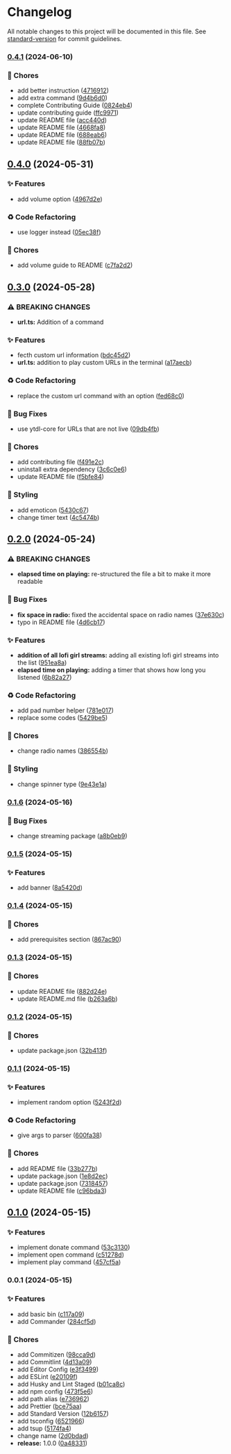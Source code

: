 # Changelog

All notable changes to this project will be documented in this file. See [standard-version](https://github.com/conventional-changelog/standard-version) for commit guidelines.

### [0.4.1](https://github.com/remvze/lowfi/compare/v0.4.0...v0.4.1) (2024-06-10)


### 🚚 Chores

* add better instruction ([4716912](https://github.com/remvze/lowfi/commit/4716912f1e0c1e30f3bcda76da420d5a1fb3d9c8))
* add extra command ([9d4b6d0](https://github.com/remvze/lowfi/commit/9d4b6d0626c366dbfc5fd54d976aa8f1aa7dc5de))
* complete Contributing Guide ([0824eb4](https://github.com/remvze/lowfi/commit/0824eb452e9ad0e46bf30a864816cdae41f35f2d))
* update contributing guide ([ffc9971](https://github.com/remvze/lowfi/commit/ffc99719063f5409ce57efaf3747612aa3ccbd7e))
* update README file ([acc440d](https://github.com/remvze/lowfi/commit/acc440d08a53950f874cec0675dced5320569f00))
* update README file ([4668fa8](https://github.com/remvze/lowfi/commit/4668fa8375586f2595c2fa36d2149cf3e1002d72))
* update README file ([688eab6](https://github.com/remvze/lowfi/commit/688eab686ba9b6db3cb7f0b1ca7bc71b7eedd1f9))
* update README file ([88fb07b](https://github.com/remvze/lowfi/commit/88fb07bd5b66338e431b4318fa2434d06f71cdc0))

## [0.4.0](https://github.com/remvze/lowfi/compare/v0.3.0...v0.4.0) (2024-05-31)


### ✨ Features

* add volume option ([4967d2e](https://github.com/remvze/lowfi/commit/4967d2e86498258d329a95319d861948f1e41cd2))


### ♻️ Code Refactoring

* use logger instead ([05ec38f](https://github.com/remvze/lowfi/commit/05ec38ffb5b0a7a7e37471de363d2d5815824d8d))


### 🚚 Chores

* add volume guide to README ([c7fa2d2](https://github.com/remvze/lowfi/commit/c7fa2d2c2ef4972973c933681cc8d884d3caf6bb))

## [0.3.0](https://github.com/remvze/lowfi/compare/v0.2.0...v0.3.0) (2024-05-28)


### ⚠ BREAKING CHANGES

* **url.ts:** Addition of a command

### ✨ Features

* fecth custom url information ([bdc45d2](https://github.com/remvze/lowfi/commit/bdc45d26b6ee02c2b8aad936dd27ee49c0da3dd9))
* **url.ts:** addition to play custom URLs in the terminal ([a17aecb](https://github.com/remvze/lowfi/commit/a17aecb1c7cd0330a479a84b6a5e4bfc1f34632e))


### ♻️ Code Refactoring

* replace the custom url command with an option ([fed68c0](https://github.com/remvze/lowfi/commit/fed68c01555ddabd175a28e6ea318667b034fa22))


### 🐛 Bug Fixes

* use ytdl-core for URLs that are not live ([09db4fb](https://github.com/remvze/lowfi/commit/09db4fb942398e2e13bd51f029223d68a79c3d1d))


### 🚚 Chores

* add contributing file ([f491e2c](https://github.com/remvze/lowfi/commit/f491e2c081e8c9c0a38215a716bd4c070e7c9f6e))
* uninstall extra dependency ([3c6c0e6](https://github.com/remvze/lowfi/commit/3c6c0e6b615823693f04735950b06bd035096f98))
* update README file ([f5bfe84](https://github.com/remvze/lowfi/commit/f5bfe8435128c9a857bdd6c01181dccceb9e1210))


### 💄 Styling

* add emoticon ([5430c67](https://github.com/remvze/lowfi/commit/5430c67e7e898ec00675395411a8a3d1694f7b9e))
* change timer text ([4c5474b](https://github.com/remvze/lowfi/commit/4c5474b22eb0cb6cf0a5b7f7d15b25707d2489ac))

## [0.2.0](https://github.com/remvze/lowfi/compare/v0.1.6...v0.2.0) (2024-05-24)

### ⚠ BREAKING CHANGES

- **elapsed time on playing:** re-structured the file a bit to make it more readable

### 🐛 Bug Fixes

- **fix space in radio:** fixed the accidental space on radio names ([37e630c](https://github.com/remvze/lowfi/commit/37e630c2c35cccba14514cafe1acad7c81412aa4))
- typo in README file ([4d6cb17](https://github.com/remvze/lowfi/commit/4d6cb170ffb09f8ed0e183c00cb979390409bad0))

### ✨ Features

- **addition of all lofi girl streams:** adding all existing lofi girl streams into the list ([951ea8a](https://github.com/remvze/lowfi/commit/951ea8a3ebac88a199ca0ce8db2afaa0f9225f3c))
- **elapsed time on playing:** adding a timer that shows how long you listened ([6b82a27](https://github.com/remvze/lowfi/commit/6b82a2793e9b481129e0a979eff25c99a471a5d0))

### ♻️ Code Refactoring

- add pad number helper ([781e017](https://github.com/remvze/lowfi/commit/781e017be489aa3d7efc355a7365b1fb7cb0f770))
- replace some codes ([5429be5](https://github.com/remvze/lowfi/commit/5429be5a6d9b3712a46d45ab268eb76e26a13b1a))

### 🚚 Chores

- change radio names ([386554b](https://github.com/remvze/lowfi/commit/386554bed661d31ef5e3cf2a2e7855dd522d3808))

### 💄 Styling

- change spinner type ([9e43e1a](https://github.com/remvze/lowfi/commit/9e43e1a5c4228f661adc4d761a65c23c71055cec))

### [0.1.6](https://github.com/remvze/lowfi/compare/v0.1.5...v0.1.6) (2024-05-16)

### 🐛 Bug Fixes

- change streaming package ([a8b0eb9](https://github.com/remvze/lowfi/commit/a8b0eb9f7b36065b6127f39ead8045ce9f30817b))

### [0.1.5](https://github.com/remvze/lowfi/compare/v0.1.4...v0.1.5) (2024-05-15)

### ✨ Features

- add banner ([8a5420d](https://github.com/remvze/lowfi/commit/8a5420dcd53eb6b263c2b3039bf5c313c456687b))

### [0.1.4](https://github.com/remvze/lowfi/compare/v0.1.3...v0.1.4) (2024-05-15)

### 🚚 Chores

- add prerequisites section ([867ac90](https://github.com/remvze/lowfi/commit/867ac90888be0cc48e7865a045a09b0bf05821f9))

### [0.1.3](https://github.com/remvze/lowfi/compare/v0.1.2...v0.1.3) (2024-05-15)

### 🚚 Chores

- update README file ([882d24e](https://github.com/remvze/lowfi/commit/882d24e688969ddb2d5c50ed654b91d89f836e11))
- update README.md file ([b263a6b](https://github.com/remvze/lowfi/commit/b263a6b7f72246f3a5be729515b237f892806955))

### [0.1.2](https://github.com/remvze/lowfi/compare/v0.1.1...v0.1.2) (2024-05-15)

### 🚚 Chores

- update package.json ([32b413f](https://github.com/remvze/lowfi/commit/32b413f5177b85f99c0bc01540a45ca62ee6c9e2))

### [0.1.1](https://github.com/remvze/lowfi/compare/v0.1.0...v0.1.1) (2024-05-15)

### ✨ Features

- implement random option ([5243f2d](https://github.com/remvze/lowfi/commit/5243f2d0d02532893a283e5b6da3c598afbc6fc4))

### ♻️ Code Refactoring

- give args to parser ([600fa38](https://github.com/remvze/lowfi/commit/600fa38920a4b6aeb77e8723c0ee65d8c88b0faa))

### 🚚 Chores

- add README file ([33b277b](https://github.com/remvze/lowfi/commit/33b277b701ac735ac08d5f9e334f11e10e40ec50))
- update package.json ([1e8d2ec](https://github.com/remvze/lowfi/commit/1e8d2ec147e30bef3f109460b72b9ad060ead785))
- update package.json ([7318457](https://github.com/remvze/lowfi/commit/7318457a53adbcb0605665794188d1f586d836d8))
- update README file ([c96bda3](https://github.com/remvze/lowfi/commit/c96bda3b4260da9c4cb675e5ed2de084502c755c))

## [0.1.0](https://github.com/remvze/lowfi/compare/v0.0.1...v0.1.0) (2024-05-15)

### ✨ Features

- implement donate command ([53c3130](https://github.com/remvze/lowfi/commit/53c3130d27aaffe3a96d54a2773855deb98a8982))
- implement open command ([c51278d](https://github.com/remvze/lowfi/commit/c51278d809095c0bbceda14d6748204f240d881b))
- implement play command ([457cf5a](https://github.com/remvze/lowfi/commit/457cf5a8aaf2b543f1dcf8feaa2911e7bf36a567))

### 0.0.1 (2024-05-15)

### ✨ Features

- add basic bin ([c117a09](https://github.com/remvze/lowfi/commit/c117a09f1e9f4685d7fcac9ed7cbb01237c68f8d))
- add Commander ([284cf5d](https://github.com/remvze/lowfi/commit/284cf5da4ea3e8ede524042020a9f5d810db8f6c))

### 🚚 Chores

- add Commitizen ([98cca9d](https://github.com/remvze/lowfi/commit/98cca9d713a4886bd04a333911ee02a8bfa5fbd6))
- add Commitlint ([4d13a09](https://github.com/remvze/lowfi/commit/4d13a09522d422045564a501e110431e138e80c0))
- add Editor Config ([e3f3499](https://github.com/remvze/lowfi/commit/e3f349903d03930c7346711da2f4551540324d40))
- add ESLint ([e20109f](https://github.com/remvze/lowfi/commit/e20109f6831696577c60bddd93531618e7b373b0))
- add Husky and Lint Staged ([b01ca8c](https://github.com/remvze/lowfi/commit/b01ca8c4debc38633a69829ea63663ea97b26943))
- add npm config ([473f5e6](https://github.com/remvze/lowfi/commit/473f5e6db12dd95ebac8eafb2b5424c4f63fc969))
- add path alias ([e736962](https://github.com/remvze/lowfi/commit/e736962a4b0f8dfb25aab03178e1d4cb78a45c8f))
- add Prettier ([bce75aa](https://github.com/remvze/lowfi/commit/bce75aa21d2b3852751932bf7c8df642a599b17d))
- add Standard Version ([12b6157](https://github.com/remvze/lowfi/commit/12b6157e4513631ffe8b9828bdf51c5704d66613))
- add tsconfig ([6521966](https://github.com/remvze/lowfi/commit/6521966731cd26ff0a587ddabc720acfa680c91d))
- add tsup ([5174fa4](https://github.com/remvze/lowfi/commit/5174fa49897bee4f2977983250b215c9c7a3af6b))
- change name ([2d0bdad](https://github.com/remvze/lowfi/commit/2d0bdad7b5fc6a2eb9b8b1dc8d496abd139ca6aa))
- **release:** 1.0.0 ([0a48331](https://github.com/remvze/lowfi/commit/0a4833121a5a88c8a2b0e4030d1f1714c94f0b87))
